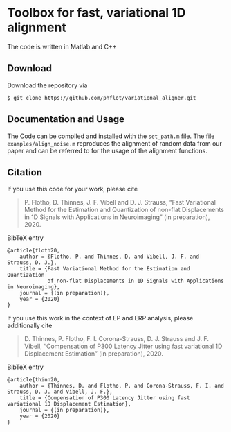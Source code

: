 # Toolbox for fast, variational 1D alignment

The code is written in Matlab and C++

## Download

Download the repository via
```
$ git clone https://github.com/phflot/variational_aligner.git
```

## Documentation and Usage

The Code can be compiled and installed with the ```set_path.m``` file. The file ```examples/align_noise.m``` reproduces the alignment of random data from our paper and can be referred to for the usage of the alignment functions. 

## Citation
If you use this code for your work, please cite
  
> P. Flotho, D. Thinnes, J. F. Vibell and D. J. Strauss, “Fast Variational Method for the Estimation and Quantization of non-flat Displacements in 1D Signals with Applications in Neuroimaging” (in preparation), 2020. 

BibTeX entry
```
@article{floth20,
    author = {Flotho, P. and Thinnes, D. and Vibell, J. F. and Strauss, D. J.},
    title = {Fast Variational Method for the Estimation and Quantization 
             of non-flat Displacements in 1D Signals with Applications in Neuroimaging},
    journal = {(in preparation)},
    year = {2020}
}
```

If you use this work in the context of EP and ERP analysis, please additionally cite

> D. Thinnes, P. Flotho, F. I. Corona-Strauss, D. J. Strauss and J. F. Vibell, “Compensation of P300 Latency Jitter using fast variational 1D Displacement Estimation” (in preparation), 2020. 

BibTeX entry
```
@article{thinn20,
    author = {Thinnes, D. and Flotho, P. and Corona-Strauss, F. I. and Strauss, D. J. and Vibell, J. F.},
    title = {Compensation of P300 Latency Jitter using fast variational 1D Displacement Estimation},
    journal = {(in preparation)},
    year = {2020}
}
```